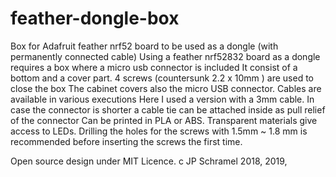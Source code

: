 # feather-dongle-box
Box for Adafruit feather nrf52 board to be used as a dongle (with permanently connected cable)
Using a feather nrf52832 board as a dongle requires a box where a micro usb connector is included
It consist of a bottom and a cover part.
4 screws (countersunk  2.2 x 10mm ) are used to close the box 
The cabinet covers also the micro USB connector.  Cables are available in various executions
Here I used a version with a 3mm cable. In case the connector is shorter a cable tie can be attached inside as pull relief of the connector
Can be printed in PLA or ABS. Transparent materials give access to LEDs.
Drilling the holes for the screws with 1.5mm ~ 1.8 mm is recommended before inserting the screws the first time.

Open source design under MIT Licence. c JP Schramel 2018, 2019,
